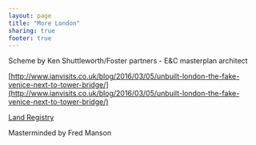 ```yaml
---
layout: page
title: "More London"
sharing: true
footer: true
---
```


Scheme by Ken Shuttleworth/Foster partners - E&C masterplan architect

[http://www.ianvisits.co.uk/blog/2016/03/05/unbuilt-london-the-fake-venice-next-to-tower-bridge/](http://www.ianvisits.co.uk/blog/2016/03/05/unbuilt-london-the-fake-venice-next-to-tower-bridge/)

[Land Registry](http://crappistmartin.github.io/images/LRegisterMoreLondon.pdf)

Masterminded by Fred Manson

